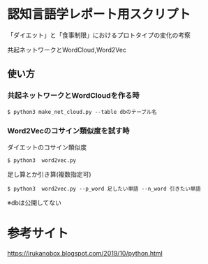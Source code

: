 # 認知言語学レポート用スクリプト

「ダイエット」と「食事制限」におけるプロトタイプの変化の考察

共起ネットワークとWordCloud,Word2Vec

## 使い方

### 共起ネットワークとWordCloudを作る時

``
$ python3 make_net_cloud.py --table dbのテーブル名
``

### Word2Vecのコサイン類似度を試す時

ダイエットのコサイン類似度

``
$ python3  word2vec.py
``

足し算とか引き算(複数指定可)

``
$ python3  word2vec.py --p_word 足したい単語 --n_word 引きたい単語
``

※dbは公開してない

# 参考サイト

https://irukanobox.blogspot.com/2019/10/python.html

